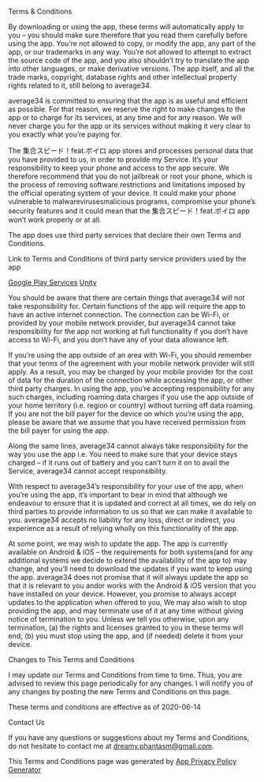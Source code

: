 Terms & Conditions

By downloading or using the app, these terms will automatically apply to you – you should make sure therefore that you read them carefully before using the app. You’re not allowed to copy, or modify the app, any part of the app, or our trademarks in any way. You’re not allowed to attempt to extract the source code of the app, and you also shouldn’t try to translate the app into other languages, or make derivative versions. The app itself, and all the trade marks, copyright, database rights and other intellectual property rights related to it, still belong to average34.

average34 is committed to ensuring that the app is as useful and efficient as possible. For that reason, we reserve the right to make changes to the app or to charge for its services, at any time and for any reason. We will never charge you for the app or its services without making it very clear to you exactly what you’re paying for.

The 集合スピード！feat.ボイロ app stores and processes personal data that you have provided to us, in order to provide my Service. It’s your responsibility to keep your phone and access to the app secure. We therefore recommend that you do not jailbreak or root your phone, which is the process of removing software restrictions and limitations imposed by the official operating system of your device. It could make your phone vulnerable to malwarevirusesmalicious programs, compromise your phone’s security features and it could mean that the 集合スピード！feat.ボイロ app won’t work properly or at all.

The app does use third party services that declare their own Terms and Conditions.

Link to Terms and Conditions of third party service providers used by the app

   [Google Play Services](httpspolicies.google.comterms)
   [Unity](httpsunity3d.comlegalterms-of-service)

You should be aware that there are certain things that average34 will not take responsibility for. Certain functions of the app will require the app to have an active internet connection. The connection can be Wi-Fi, or provided by your mobile network provider, but average34 cannot take responsibility for the app not working at full functionality if you don’t have access to Wi-Fi, and you don’t have any of your data allowance left.

If you’re using the app outside of an area with Wi-Fi, you should remember that your terms of the agreement with your mobile network provider will still apply. As a result, you may be charged by your mobile provider for the cost of data for the duration of the connection while accessing the app, or other third party charges. In using the app, you’re accepting responsibility for any such charges, including roaming data charges if you use the app outside of your home territory (i.e. region or country) without turning off data roaming. If you are not the bill payer for the device on which you’re using the app, please be aware that we assume that you have received permission from the bill payer for using the app.

Along the same lines, average34 cannot always take responsibility for the way you use the app i.e. You need to make sure that your device stays charged – if it runs out of battery and you can’t turn it on to avail the Service, average34 cannot accept responsibility.

With respect to average34’s responsibility for your use of the app, when you’re using the app, it’s important to bear in mind that although we endeavour to ensure that it is updated and correct at all times, we do rely on third parties to provide information to us so that we can make it available to you. average34 accepts no liability for any loss, direct or indirect, you experience as a result of relying wholly on this functionality of the app.

At some point, we may wish to update the app. The app is currently available on Android & iOS – the requirements for both systems(and for any additional systems we decide to extend the availability of the app to) may change, and you’ll need to download the updates if you want to keep using the app. average34 does not promise that it will always update the app so that it is relevant to you andor works with the Android & iOS version that you have installed on your device. However, you promise to always accept updates to the application when offered to you, We may also wish to stop providing the app, and may terminate use of it at any time without giving notice of termination to you. Unless we tell you otherwise, upon any termination, (a) the rights and licenses granted to you in these terms will end; (b) you must stop using the app, and (if needed) delete it from your device.

Changes to This Terms and Conditions

I may update our Terms and Conditions from time to time. Thus, you are advised to review this page periodically for any changes. I will notify you of any changes by posting the new Terms and Conditions on this page.

These terms and conditions are effective as of 2020-06-14

Contact Us

If you have any questions or suggestions about my Terms and Conditions, do not hesitate to contact me at dreamy.phantasm@gmail.com.

This Terms and Conditions page was generated by [App Privacy Policy Generator](httpsapp-privacy-policy-generator.firebaseapp.com)